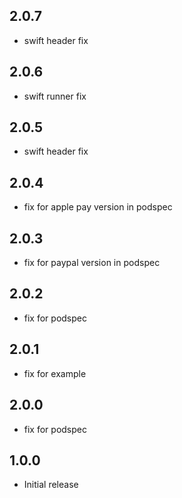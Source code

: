 ## 2.0.7
- swift header fix

## 2.0.6
- swift runner fix

## 2.0.5
- swift header fix

## 2.0.4
- fix for apple pay version in podspec

## 2.0.3
- fix for paypal version in podspec

## 2.0.2
- fix for podspec

## 2.0.1
- fix for example

## 2.0.0
- fix for podspec

## 1.0.0

- Initial release
